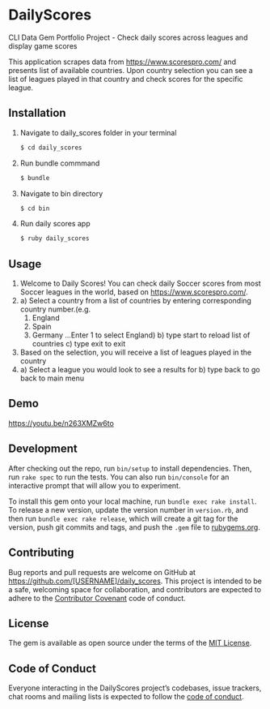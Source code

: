 # DailyScores

CLI Data Gem Portfolio Project - Check daily scores across leagues and display game scores

This application scrapes data from https://www.scorespro.com/ and presents list of available countries. Upon country selection you can see a list of leagues played in that country and check scores for the specific league.

## Installation


1. Navigate to daily_scores folder in your terminal 
    ```ruby
    $ cd daily_scores
    ```
2. Run bundle commmand
    ```ruby
    $ bundle
    ```
3. Navigate to bin directory
    ```ruby
    $ cd bin
    ```
4. Run daily scores app
    ```ruby
    $ ruby daily_scores
    ```

## Usage

1. Welcome to Daily Scores!
  You can check daily Soccer scores from most Soccer leagues in the world, based on https://www.scorespro.com/.
2. a) Select a country from a list of countries by entering corresponding country number.(e.g.
      1. England
      2. Spain
      3. Germany
      ...Enter 1 to select England)
  b) type start to reload list of countries
  c) type exit to exit
3. Based on the selection, you will receive a list of leagues played in the country
4.  a) Select a league you would look to see a results for
    b) type back to go back to main menu
    
## Demo
https://youtu.be/n263XMZw6to

## Development

After checking out the repo, run `bin/setup` to install dependencies. Then, run `rake spec` to run the tests. You can also run `bin/console` for an interactive prompt that will allow you to experiment.

To install this gem onto your local machine, run `bundle exec rake install`. To release a new version, update the version number in `version.rb`, and then run `bundle exec rake release`, which will create a git tag for the version, push git commits and tags, and push the `.gem` file to [rubygems.org](https://rubygems.org).

## Contributing

Bug reports and pull requests are welcome on GitHub at https://github.com/[USERNAME]/daily_scores. This project is intended to be a safe, welcoming space for collaboration, and contributors are expected to adhere to the [Contributor Covenant](http://contributor-covenant.org) code of conduct.

## License

The gem is available as open source under the terms of the [MIT License](https://opensource.org/licenses/MIT).

## Code of Conduct

Everyone interacting in the DailyScores project’s codebases, issue trackers, chat rooms and mailing lists is expected to follow the [code of conduct](https://github.com/[USERNAME]/daily_scores/blob/master/CODE_OF_CONDUCT.md).

